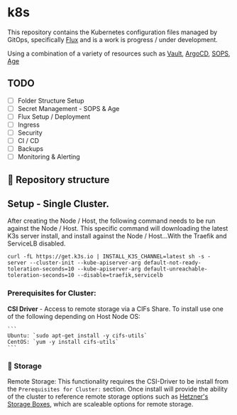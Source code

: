 # k8s

This repository contains the Kubernetes configuration files managed by GitOps, specifically [Flux](https://fluxcd.io/) and is a work is progress / under development.

Using a combination of a variety of resources such as [Vault](https://www.vaultproject.io/), [ArgoCD](https://argo-cd.readthedocs.io/en/stable/), [SOPS](https://github.com/mozilla/sops), [Age](https://github.com/FiloSottile/age)


## TODO

- [ ] Folder Structure Setup
- [ ] Secret Management - SOPS & Age
- [ ] Flux Setup / Deployment
- [ ] Ingress
- [ ] Security
- [ ] CI / CD
- [ ] Backups
- [ ] Monitoring & Alerting

## 📂 Repository structure



## Setup - Single Cluster.

After creating the Node / Host, the following command needs to be run against the Node / Host. This specific command will downloading the latest K3s server install, and install against the Node / Host...With the Traefik and ServiceLB disabled.

```shell
curl -fL https://get.k3s.io | INSTALL_K3S_CHANNEL=latest sh -s - server --cluster-init --kube-apiserver-arg default-not-ready-toleration-seconds=10 --kube-apiserver-arg default-unreachable-toleration-seconds=10 --disable=traefik,servicelb
```

### Prerequisites for Cluster:
 
**CSI Driver** - Access to remote storage via a CIFs Share. To install use one of the following depending on Host Node OS:

    ```
    Ubuntu: `sudo apt-get install -y cifs-utils`
    CentOS: `yum -y install cifs-utils`
    ```

### 💾 Storage

Remote Storage: 
This functionality requires the CSI-Driver to be install from the `Prerequisites for Cluster:` section. Once install will provide the ability of the cluster to reference remote storage options such as [Hetzner's Storage Boxes](https://www.hetzner.com/storage/storage-box), which are scaleable options for remote storage.